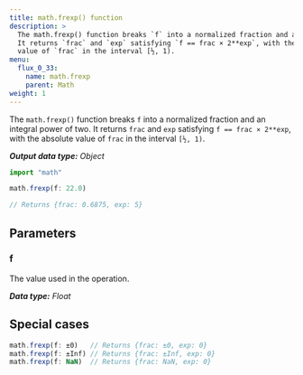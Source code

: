 ```yaml
---
title: math.frexp() function
description: >
  The math.frexp() function breaks `f` into a normalized fraction and an integral power of two.
  It returns `frac` and `exp` satisfying `f == frac × 2**exp`, with the absolute
  value of `frac` in the interval [½, 1).
menu:
  flux_0_33:
    name: math.frexp
    parent: Math
weight: 1
---
```


The `math.frexp()` function breaks `f` into a normalized fraction and an integral power of two.
It returns `frac` and `exp` satisfying `f == frac × 2**exp`, with the absolute value
of `frac` in the interval `[½, 1)`.

_**Output data type:** Object_

```js
import "math"

math.frexp(f: 22.0)

// Returns {frac: 0.6875, exp: 5}
```

## Parameters

### f
The value used in the operation.

_**Data type:** Float_

## Special cases
```js
math.frexp(f: ±0)   // Returns {frac: ±0, exp: 0}
math.frexp(f: ±Inf) // Returns {frac: ±Inf, exp: 0}
math.frexp(f: NaN)  // Returns {frac: NaN, exp: 0}
```
